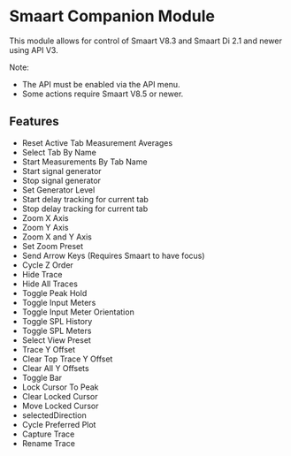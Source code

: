 # Smaart Companion Module
This module allows for control of Smaart V8.3 and Smaart Di 2.1 and newer using API V3.

Note:
- The API must be enabled via the API menu.
- Some actions require Smaart V8.5 or newer.

## Features
- Reset Active Tab Measurement Averages
- Select Tab By Name
- Start Measurements By Tab Name
- Start signal generator
- Stop signal generator
- Set Generator Level
- Start delay tracking for current tab
- Stop delay tracking for current tab
- Zoom X Axis
- Zoom Y Axis
- Zoom X and Y Axis
- Set Zoom Preset
- Send Arrow Keys (Requires Smaart to have focus)
- Cycle Z Order
- Hide Trace
- Hide All Traces
- Toggle Peak Hold
- Toggle Input Meters
- Toggle Input Meter Orientation
- Toggle SPL History
- Toggle SPL Meters
- Select View Preset
- Trace Y Offset
- Clear Top Trace Y Offset
- Clear All Y Offsets
- Toggle Bar
- Lock Cursor To Peak
- Clear Locked Cursor
- Move Locked Cursor
- selectedDirection
- Cycle Preferred Plot
- Capture Trace
- Rename Trace
